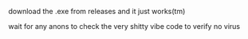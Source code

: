 download the .exe from releases and it just works(tm)

wait for any anons to check the very shitty vibe code to verify no virus
